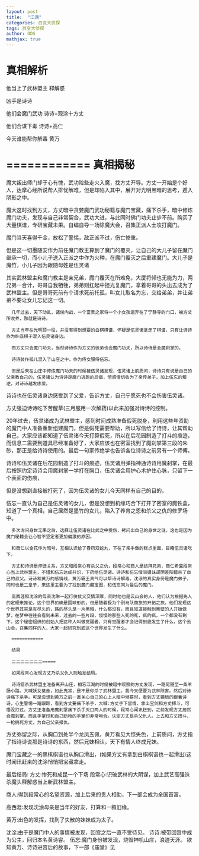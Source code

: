 ```yaml
---
layout: post
title:  "江湖"
categories: 百变大侦探
tags: 百变大侦探
author: ODS
mathjax: true
---
```



#  真相解析

 他当上了武林盟主
释解惑

凶手是诗诗

他们会魔门武功
诗诗+观涂十方丈

他们合谋下毒
诗诗+高仁

今天谁能帮你解毒
黄万





============
真相揭秘
============
魔大叛出师门却于心有愧，武功险些走火入魔，找方丈开导。方丈一开始是个好人，达摩心经所说帮人排忧解难，但是却陷入其中，展开对光明黑暗的思考，遁入阴影之中。

魔大这时找到方丈，方丈暗中贪婪魔门武功秘籍与魔门宝藏，痛下杀手，暗中修炼魔门功夫，发现与自己非常契合，武功大进，与此同时佛门功夫止步不前。购买了大量棋谱，专研宝藏未果。自编自导一场除魔大会，召集正派人士攻打魔门。

魔门当天喜得千金，放松了警惕，敌正派不过，伤亡惨重。

但是这一切墨随安作为前任魔门教主算到了魔门的覆灭，让自己的大儿子留在魔门继承一切，而小儿子送入正派之中作为火种，在魔门覆灭之后重建魔门。大儿子是魔竹，小儿子因为跟随母姓是伍灵诸

其实武林盟主和魔门教主是亲兄弟，魔门覆灭在所难免，大厦将倾也无能为力，两兄弟一合计，哥哥自我牺牲，弟弟则扛起中担光复魔门，拿着哥哥的头出去成为了武林盟主。但是哥哥死前有个请求死前托孤，叫女儿取名为忘，交给弟弟，并让弟弟不要让女儿忘记这一切。

      几年过去，天下动乱，诸侯内战，一个富贵之家将一个小女孩遗弃在了宁静寺的门口，被方丈所收养，那就是诗诗。

      方丈当年在光明顶一役，并没有得到想要的白棋棋谱，怀疑是伍灵诸拿走了棋谱，只有让诗诗作为卧底棋子混入伍灵诸身边。

      而方丈只会魔门功夫，当然诗诗作为方丈的徒弟也会魔门功夫，所以诗诗是会魔刹掌的。

      诗诗装作孤儿混入了山庄之中，作为侍女服侍伍忘。

      但是后来在山庄中修炼魔门功夫的时候被伍灵诸发现，伍灵诸上前质问，诗诗只有说是自己的父亲教自己的，伍灵诸认为诗诗是魔门逃跑的后裔，倍感情切收为了亲传弟子，加上伍忘的叛逆，对诗诗越发疼爱。

诗诗也在伍灵诸身边感受到了父爱，告诉方丈，自己宁愿死也不会伤害伍灵诸。

方丈强迫诗诗吃下苦醒草(三月服用一次解药)以此来加强对诗诗的控制。

20年过去，伍灵诸成为武林盟主，感到时间成熟准备假死脱身，利用这些年资助的魔门中人准备重新组建魔门，但是假死需要帮助，所以写信给了诗诗，让其帮助自己，大家应该都知道了伍灵诸今天打算假死，所以在后花园制造了打斗的痕迹，而信息二需要到道具已经准备好了，大家应该也在密室找到了魔刹掌第三段的朱砂，那正是给诗诗使用的。最后一句家传绝学也告诉各位诗诗之前另有一个师傅。

诗诗和伍灵诸在后花园制造了打斗的痕迹，伍灵诸用弹指神通诗诗用魔刹掌，在最后按照约定诗诗会用魔刹掌一学打在胸口，伍灵诸会用护心术护住心脉，只留下一个表面的伤痕，

但是没想到直接被打死了，因为伍灵诸的女儿今天同样有自己的目的。

伍忘一直认为自己是伍灵诸的女儿，但是没想到机缘巧合下打开了密室的魔铁盒，知道了一个真相，自己居然是墨竹的女儿，陷入了养育之恩和杀父之仇的修罗场中。

      多次询问身世无果之后，选择让伍灵诸在比武之中受伤，拷问出自己的身世之谜。这也是因为魔门秘籍会让心智不坚定者更加偏激的原因。

      和商仁以金花作为暗号，互相认识给了春药双蛇丸，下在了亲手做的糕点里面，目睹伍灵诸吃下。

      方丈和诗诗是师徒关系，方丈和段常心有杀父之仇，段常心和商人是结拜兄弟，商仁希冀段常心当上武林盟主，不惜和伍忘达成共识，下药给伍灵诸。诗诗和伍忘情同姐妹却阴差阳错杀了自己的叔父。诗诗和黄万的感情线，黄万霸王真气可以帮诗诗解毒。沈涂的真实身份是魔门弟子，同时也是二皇子，来这里主要为了找到魔门藏宝图，和伍忘同为最后的魔门。

      高西涯和沈涂的母亲沈琳一起行侠仗义交情深厚，同时他也是云山会的人，他们认为根据先人的定理来推论，这个世界的确是圆球形的，但是随着极为个别马队商旅的开拓之旅，他们发现这个世界其实是有尽头的，路的尽头是一片黑暗，什么都没有。而且知道接触到黑壁的人开始做梦，在梦中往往会看到未来，过去的一些片段，慢慢的那些人死的死，疯的疯，一个都没有剩下。这个秘密组织的创始人把这种人叫做觉醒者，只有觉醒者才会记得到底发生了什么，这个云山会，召集同样的人，大家一起研究到底这个世界发生了什么。

      ============

      结局

      二二二二二二二===== 

      如果段常心发现方丈乃杀父仇人则触发结局。

      诗诗错杀武林盟主准备离开山庄，相忘江湖的时候被暗中观察的方丈发现，一路尾随至一条羊肠小路。大喊妖女莫走，如此鬼祟，是不是你杀了武林盟主，我今天便要为武林除害。然后对诗诗痛下杀手。可是没想到黄万之前一直关心自己的心上人暗中倾慕时，看到方丈猥琐的跟着诗诗，心生警惕一路跟踪，看到方丈要痛下杀手，大喊:方丈手下留情，拿出宝剑和方丈搏斗，可惜没打过。方丈正准备用魔刹掌痛下杀手灭口两人的时候，段常心闻讯赶到，之前发现方丈居然会魔刹掌，而且手掌印和自己断枪的手掌印非常吻合。认定方丈是杀父仇人。上去和方丈搏斗，一枪挑死方丈，为自己父亲报仇。

方丈弥留之际，从胸口到处半个龙凤五佩，黄万看见大惊失色，上前质问，方丈指了指诗诗说那是诗诗的东西，然后兄妹相认，天下有情人终成兄妹。

魔门宝藏之一的黑棋棋谱也从胸口滑出，(如果方丈有拿到白棋棋谱也一起滑出)这时闻讯赶来的沈涂悄悄把宝藏拿走。

最后结局:
方丈:惨死和成昆一个下场
段常心:识破武林的大阴谋，加上武艺高强诛杀魔头释解惑当上新武林盟主。

商人:得到段常心的名望资源，加上后来的贵人相助，下一部会成为全国首富。

高西涯:发现沈涂母亲是当年的好友，打算和一叙旧缘。

黄万:出色的发挥，找到了失散的妹妹成为太子。


沈涂:由于是魔门中人的事情被发现，回宫之后一直不受待见。
诗诗:被带回宫中成为公主，回归本名黄诗睿。
伍忘:魔门身份被发现，烧毁神机山庄，浪迹天涯。
欲知黄万、诗诗进宫后的故事，下一部《庙堂》见








